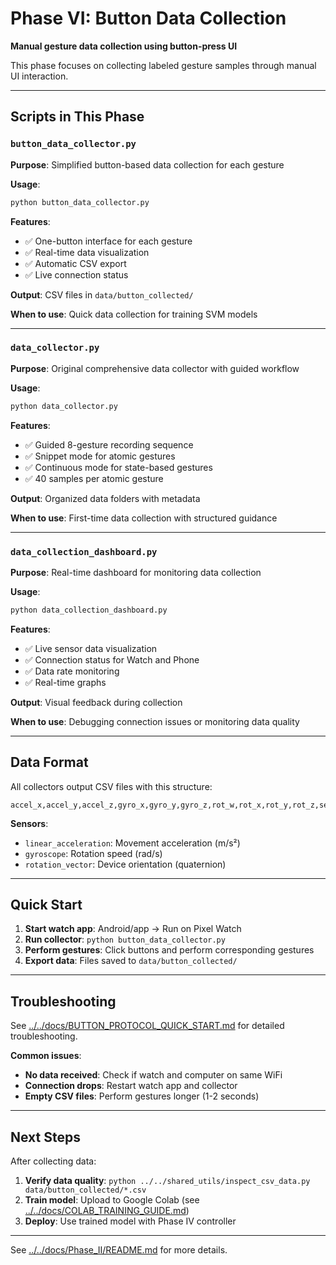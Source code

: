 # Phase VI: Button Data Collection

**Manual gesture data collection using button-press UI**

This phase focuses on collecting labeled gesture samples through manual UI interaction.

---

## Scripts in This Phase

### `button_data_collector.py`
**Purpose**: Simplified button-based data collection for each gesture

**Usage**:
```bash
python button_data_collector.py
```

**Features**:
- ✅ One-button interface for each gesture
- ✅ Real-time data visualization
- ✅ Automatic CSV export
- ✅ Live connection status

**Output**: CSV files in `data/button_collected/`

**When to use**: Quick data collection for training SVM models

---

### `data_collector.py`
**Purpose**: Original comprehensive data collector with guided workflow

**Usage**:
```bash
python data_collector.py
```

**Features**:
- ✅ Guided 8-gesture recording sequence
- ✅ Snippet mode for atomic gestures
- ✅ Continuous mode for state-based gestures
- ✅ 40 samples per atomic gesture

**Output**: Organized data folders with metadata

**When to use**: First-time data collection with structured guidance

---

### `data_collection_dashboard.py`
**Purpose**: Real-time dashboard for monitoring data collection

**Usage**:
```bash
python data_collection_dashboard.py
```

**Features**:
- ✅ Live sensor data visualization
- ✅ Connection status for Watch and Phone
- ✅ Data rate monitoring
- ✅ Real-time graphs

**Output**: Visual feedback during collection

**When to use**: Debugging connection issues or monitoring data quality

---

## Data Format

All collectors output CSV files with this structure:

```csv
accel_x,accel_y,accel_z,gyro_x,gyro_y,gyro_z,rot_w,rot_x,rot_y,rot_z,sensor,timestamp
```

**Sensors**:
- `linear_acceleration`: Movement acceleration (m/s²)
- `gyroscope`: Rotation speed (rad/s)
- `rotation_vector`: Device orientation (quaternion)

---

## Quick Start

1. **Start watch app**: Android/app → Run on Pixel Watch
2. **Run collector**: `python button_data_collector.py`
3. **Perform gestures**: Click buttons and perform corresponding gestures
4. **Export data**: Files saved to `data/button_collected/`

---

## Troubleshooting

See [../../docs/BUTTON_PROTOCOL_QUICK_START.md](../../docs/BUTTON_PROTOCOL_QUICK_START.md) for detailed troubleshooting.

**Common issues**:
- **No data received**: Check if watch and computer on same WiFi
- **Connection drops**: Restart watch app and collector
- **Empty CSV files**: Perform gestures longer (1-2 seconds)

---

## Next Steps

After collecting data:
1. **Verify data quality**: `python ../../shared_utils/inspect_csv_data.py data/button_collected/*.csv`
2. **Train model**: Upload to Google Colab (see [../../docs/COLAB_TRAINING_GUIDE.md](../../docs/COLAB_TRAINING_GUIDE.md))
3. **Deploy**: Use trained model with Phase IV controller

---

See [../../docs/Phase_II/README.md](../../docs/Phase_II/README.md) for more details.
